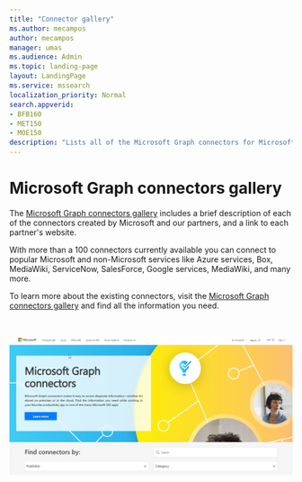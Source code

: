 ```yaml
---
title: "Connector gallery"
ms.author: mecampos
author: mecampos
manager: umas
ms.audience: Admin
ms.topic: landing-page
layout: LandingPage
ms.service: mssearch
localization_priority: Normal
search.appverid:
- BFB160
- MET150
- MOE150
description: "Lists all of the Microsoft Graph connectors for Microsoft Search"
---
```


# Microsoft Graph connectors gallery

The [Microsoft Graph connectors gallery](http://www.microsoft.com/microsoft-search/connectors) includes a brief description of each of the connectors created by Microsoft and our partners, and a link to each partner's website.

With more than a 100 connectors currently available you can connect to popular Microsoft and non-Microsoft services like Azure services, Box, MediaWiki, ServiceNow, SalesForce, Google services, MediaWiki, and many more.

To learn more about the existing connectors, visit the [Microsoft Graph connectors gallery](http://www.microsoft.com/microsoft-search/connectors) and find all the information you need.

<br>

![Image showing the new connectors gallery](media/connectors-gallery.png)
